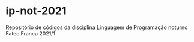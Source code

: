 # ip-not-2021
Repositório de códigos da disciplina Linguagem de Programação noturno Fatec Franca 2021/1
